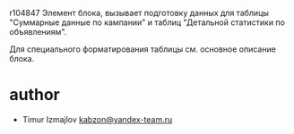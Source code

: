 r104847
Элемент блока, вызывает подготовку данных для таблицы "Суммарные данные по кампании" и таблиц "Детальной статистики по объявлениям".

Для специального форматирования таблицы см. основное описание блока.

# author
* Timur Izmajlov kabzon@yandex-team.ru
